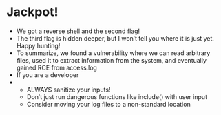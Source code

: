 # Jackpot!

* We got a reverse shell and the second flag!
* The third flag is hidden deeper, but I won’t tell you where it is just yet. Happy hunting!
* To summarize, we found a vulnerability where we can read arbitrary files, used it to extract information from the system, and eventually gained RCE from access.log
* If you are a developer
* * ALWAYS sanitize your inputs!
  * Don’t just run dangerous functions like include\(\) with user input
  * Consider moving your log files to a non-standard location

